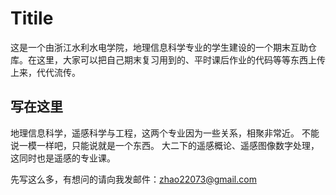 # Titile
这是一个由浙江水利水电学院，地理信息科学专业的学生建设的一个期末互助仓库。在这里，大家可以把自己期末复习用到的、平时课后作业的代码等等东西上传上来，代代流传。

## 写在这里
  地理信息科学，遥感科学与工程，这两个专业因为一些关系，相聚非常近。
  不能说一模一样吧，只能说就是一个东西。
  大二下的遥感概论、遥感图像数字处理，这同时也是遥感的专业课。
  
  先写这么多，有想问的请向我发邮件：zhao22073@gmail.com
  
